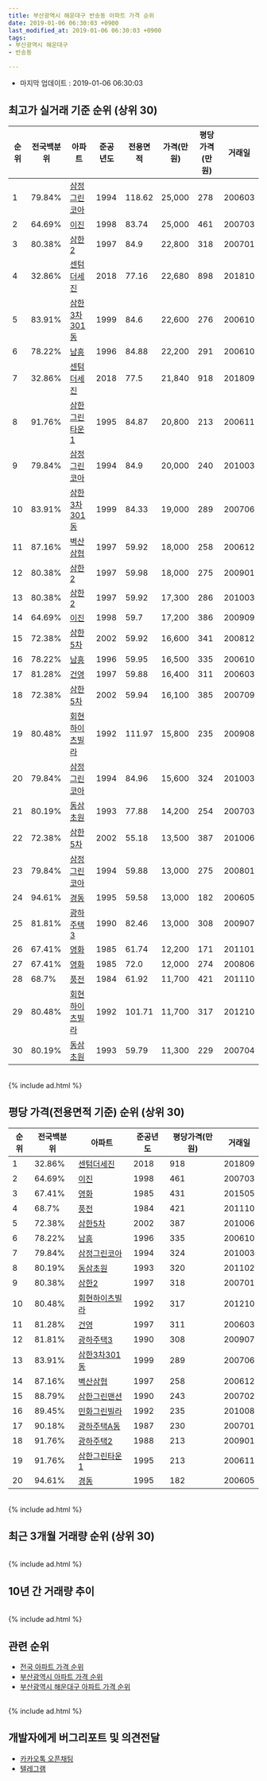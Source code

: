 ```yaml
---
title: 부산광역시 해운대구 반송동 아파트 가격 순위
date: 2019-01-06 06:30:03 +0900
last_modified_at: 2019-01-06 06:30:03 +0900
tags:
- 부산광역시 해운대구
- 반송동

---
```


* 마지막 업데이트 : 2019-01-06 06:30:03

## 최고가 실거래 기준 순위 (상위 30)


|순위|전국백분위|아파트|준공년도|전용면적|가격(만원)|평당가격(만원)|거래일|
|---|---|---|---|---|---|---|---|
|1|79.84%|[삼정그린코아](https://search.naver.com/search.naver?query=%EB%B6%80%EC%82%B0%EA%B4%91%EC%97%AD%EC%8B%9C+%ED%95%B4%EC%9A%B4%EB%8C%80%EA%B5%AC+%EB%B0%98%EC%86%A1%EB%8F%99+%EC%82%BC%EC%A0%95%EA%B7%B8%EB%A6%B0%EC%BD%94%EC%95%84)|1994|118.62|25,000|278|200603|
|2|64.69%|[이진](https://search.naver.com/search.naver?query=%EB%B6%80%EC%82%B0%EA%B4%91%EC%97%AD%EC%8B%9C+%ED%95%B4%EC%9A%B4%EB%8C%80%EA%B5%AC+%EB%B0%98%EC%86%A1%EB%8F%99+%EC%9D%B4%EC%A7%84)|1998|83.74|25,000|461|200703|
|3|80.38%|[삼한2](https://search.naver.com/search.naver?query=%EB%B6%80%EC%82%B0%EA%B4%91%EC%97%AD%EC%8B%9C+%ED%95%B4%EC%9A%B4%EB%8C%80%EA%B5%AC+%EB%B0%98%EC%86%A1%EB%8F%99+%EC%82%BC%ED%95%9C2)|1997|84.9|22,800|318|200701|
|4|32.86%|[센텀더세진](https://search.naver.com/search.naver?query=%EB%B6%80%EC%82%B0%EA%B4%91%EC%97%AD%EC%8B%9C+%ED%95%B4%EC%9A%B4%EB%8C%80%EA%B5%AC+%EB%B0%98%EC%86%A1%EB%8F%99+%EC%84%BC%ED%85%80%EB%8D%94%EC%84%B8%EC%A7%84)|2018|77.16|22,680|898|201810|
|5|83.91%|[삼한3차301동](https://search.naver.com/search.naver?query=%EB%B6%80%EC%82%B0%EA%B4%91%EC%97%AD%EC%8B%9C+%ED%95%B4%EC%9A%B4%EB%8C%80%EA%B5%AC+%EB%B0%98%EC%86%A1%EB%8F%99+%EC%82%BC%ED%95%9C3%EC%B0%A8301%EB%8F%99)|1999|84.6|22,600|276|200610|
|6|78.22%|[남흥](https://search.naver.com/search.naver?query=%EB%B6%80%EC%82%B0%EA%B4%91%EC%97%AD%EC%8B%9C+%ED%95%B4%EC%9A%B4%EB%8C%80%EA%B5%AC+%EB%B0%98%EC%86%A1%EB%8F%99+%EB%82%A8%ED%9D%A5)|1996|84.88|22,200|291|200610|
|7|32.86%|[센텀더세진](https://search.naver.com/search.naver?query=%EB%B6%80%EC%82%B0%EA%B4%91%EC%97%AD%EC%8B%9C+%ED%95%B4%EC%9A%B4%EB%8C%80%EA%B5%AC+%EB%B0%98%EC%86%A1%EB%8F%99+%EC%84%BC%ED%85%80%EB%8D%94%EC%84%B8%EC%A7%84)|2018|77.5|21,840|918|201809|
|8|91.76%|[삼한그린타운1](https://search.naver.com/search.naver?query=%EB%B6%80%EC%82%B0%EA%B4%91%EC%97%AD%EC%8B%9C+%ED%95%B4%EC%9A%B4%EB%8C%80%EA%B5%AC+%EB%B0%98%EC%86%A1%EB%8F%99+%EC%82%BC%ED%95%9C%EA%B7%B8%EB%A6%B0%ED%83%80%EC%9A%B41)|1995|84.87|20,800|213|200611|
|9|79.84%|[삼정그린코아](https://search.naver.com/search.naver?query=%EB%B6%80%EC%82%B0%EA%B4%91%EC%97%AD%EC%8B%9C+%ED%95%B4%EC%9A%B4%EB%8C%80%EA%B5%AC+%EB%B0%98%EC%86%A1%EB%8F%99+%EC%82%BC%EC%A0%95%EA%B7%B8%EB%A6%B0%EC%BD%94%EC%95%84)|1994|84.9|20,000|240|201003|
|10|83.91%|[삼한3차301동](https://search.naver.com/search.naver?query=%EB%B6%80%EC%82%B0%EA%B4%91%EC%97%AD%EC%8B%9C+%ED%95%B4%EC%9A%B4%EB%8C%80%EA%B5%AC+%EB%B0%98%EC%86%A1%EB%8F%99+%EC%82%BC%ED%95%9C3%EC%B0%A8301%EB%8F%99)|1999|84.33|19,000|289|200706|
|11|87.16%|[벽산삼협](https://search.naver.com/search.naver?query=%EB%B6%80%EC%82%B0%EA%B4%91%EC%97%AD%EC%8B%9C+%ED%95%B4%EC%9A%B4%EB%8C%80%EA%B5%AC+%EB%B0%98%EC%86%A1%EB%8F%99+%EB%B2%BD%EC%82%B0%EC%82%BC%ED%98%91)|1997|59.92|18,000|258|200612|
|12|80.38%|[삼한2](https://search.naver.com/search.naver?query=%EB%B6%80%EC%82%B0%EA%B4%91%EC%97%AD%EC%8B%9C+%ED%95%B4%EC%9A%B4%EB%8C%80%EA%B5%AC+%EB%B0%98%EC%86%A1%EB%8F%99+%EC%82%BC%ED%95%9C2)|1997|59.98|18,000|275|200901|
|13|80.38%|[삼한2](https://search.naver.com/search.naver?query=%EB%B6%80%EC%82%B0%EA%B4%91%EC%97%AD%EC%8B%9C+%ED%95%B4%EC%9A%B4%EB%8C%80%EA%B5%AC+%EB%B0%98%EC%86%A1%EB%8F%99+%EC%82%BC%ED%95%9C2)|1997|59.92|17,300|286|201003|
|14|64.69%|[이진](https://search.naver.com/search.naver?query=%EB%B6%80%EC%82%B0%EA%B4%91%EC%97%AD%EC%8B%9C+%ED%95%B4%EC%9A%B4%EB%8C%80%EA%B5%AC+%EB%B0%98%EC%86%A1%EB%8F%99+%EC%9D%B4%EC%A7%84)|1998|59.7|17,200|386|200909|
|15|72.38%|[삼한5차](https://search.naver.com/search.naver?query=%EB%B6%80%EC%82%B0%EA%B4%91%EC%97%AD%EC%8B%9C+%ED%95%B4%EC%9A%B4%EB%8C%80%EA%B5%AC+%EB%B0%98%EC%86%A1%EB%8F%99+%EC%82%BC%ED%95%9C5%EC%B0%A8)|2002|59.92|16,600|341|200812|
|16|78.22%|[남흥](https://search.naver.com/search.naver?query=%EB%B6%80%EC%82%B0%EA%B4%91%EC%97%AD%EC%8B%9C+%ED%95%B4%EC%9A%B4%EB%8C%80%EA%B5%AC+%EB%B0%98%EC%86%A1%EB%8F%99+%EB%82%A8%ED%9D%A5)|1996|59.95|16,500|335|200610|
|17|81.28%|[건영](https://search.naver.com/search.naver?query=%EB%B6%80%EC%82%B0%EA%B4%91%EC%97%AD%EC%8B%9C+%ED%95%B4%EC%9A%B4%EB%8C%80%EA%B5%AC+%EB%B0%98%EC%86%A1%EB%8F%99+%EA%B1%B4%EC%98%81)|1997|59.88|16,400|311|200603|
|18|72.38%|[삼한5차](https://search.naver.com/search.naver?query=%EB%B6%80%EC%82%B0%EA%B4%91%EC%97%AD%EC%8B%9C+%ED%95%B4%EC%9A%B4%EB%8C%80%EA%B5%AC+%EB%B0%98%EC%86%A1%EB%8F%99+%EC%82%BC%ED%95%9C5%EC%B0%A8)|2002|59.94|16,100|385|200709|
|19|80.48%|[회현하이츠빌라](https://search.naver.com/search.naver?query=%EB%B6%80%EC%82%B0%EA%B4%91%EC%97%AD%EC%8B%9C+%ED%95%B4%EC%9A%B4%EB%8C%80%EA%B5%AC+%EB%B0%98%EC%86%A1%EB%8F%99+%ED%9A%8C%ED%98%84%ED%95%98%EC%9D%B4%EC%B8%A0%EB%B9%8C%EB%9D%BC)|1992|111.97|15,800|235|200908|
|20|79.84%|[삼정그린코아](https://search.naver.com/search.naver?query=%EB%B6%80%EC%82%B0%EA%B4%91%EC%97%AD%EC%8B%9C+%ED%95%B4%EC%9A%B4%EB%8C%80%EA%B5%AC+%EB%B0%98%EC%86%A1%EB%8F%99+%EC%82%BC%EC%A0%95%EA%B7%B8%EB%A6%B0%EC%BD%94%EC%95%84)|1994|84.96|15,600|324|201003|
|21|80.19%|[동삼초원](https://search.naver.com/search.naver?query=%EB%B6%80%EC%82%B0%EA%B4%91%EC%97%AD%EC%8B%9C+%ED%95%B4%EC%9A%B4%EB%8C%80%EA%B5%AC+%EB%B0%98%EC%86%A1%EB%8F%99+%EB%8F%99%EC%82%BC%EC%B4%88%EC%9B%90)|1993|77.88|14,200|254|200703|
|22|72.38%|[삼한5차](https://search.naver.com/search.naver?query=%EB%B6%80%EC%82%B0%EA%B4%91%EC%97%AD%EC%8B%9C+%ED%95%B4%EC%9A%B4%EB%8C%80%EA%B5%AC+%EB%B0%98%EC%86%A1%EB%8F%99+%EC%82%BC%ED%95%9C5%EC%B0%A8)|2002|55.18|13,500|387|201006|
|23|79.84%|[삼정그린코아](https://search.naver.com/search.naver?query=%EB%B6%80%EC%82%B0%EA%B4%91%EC%97%AD%EC%8B%9C+%ED%95%B4%EC%9A%B4%EB%8C%80%EA%B5%AC+%EB%B0%98%EC%86%A1%EB%8F%99+%EC%82%BC%EC%A0%95%EA%B7%B8%EB%A6%B0%EC%BD%94%EC%95%84)|1994|59.88|13,000|275|200801|
|24|94.61%|[경동](https://search.naver.com/search.naver?query=%EB%B6%80%EC%82%B0%EA%B4%91%EC%97%AD%EC%8B%9C+%ED%95%B4%EC%9A%B4%EB%8C%80%EA%B5%AC+%EB%B0%98%EC%86%A1%EB%8F%99+%EA%B2%BD%EB%8F%99)|1995|59.58|13,000|182|200605|
|25|81.81%|[광하주택3](https://search.naver.com/search.naver?query=%EB%B6%80%EC%82%B0%EA%B4%91%EC%97%AD%EC%8B%9C+%ED%95%B4%EC%9A%B4%EB%8C%80%EA%B5%AC+%EB%B0%98%EC%86%A1%EB%8F%99+%EA%B4%91%ED%95%98%EC%A3%BC%ED%83%9D3)|1990|82.46|13,000|308|200907|
|26|67.41%|[영화](https://search.naver.com/search.naver?query=%EB%B6%80%EC%82%B0%EA%B4%91%EC%97%AD%EC%8B%9C+%ED%95%B4%EC%9A%B4%EB%8C%80%EA%B5%AC+%EB%B0%98%EC%86%A1%EB%8F%99+%EC%98%81%ED%99%94)|1985|61.74|12,200|171|201101|
|27|67.41%|[영화](https://search.naver.com/search.naver?query=%EB%B6%80%EC%82%B0%EA%B4%91%EC%97%AD%EC%8B%9C+%ED%95%B4%EC%9A%B4%EB%8C%80%EA%B5%AC+%EB%B0%98%EC%86%A1%EB%8F%99+%EC%98%81%ED%99%94)|1985|72.0|12,000|274|200806|
|28|68.7%|[풍전](https://search.naver.com/search.naver?query=%EB%B6%80%EC%82%B0%EA%B4%91%EC%97%AD%EC%8B%9C+%ED%95%B4%EC%9A%B4%EB%8C%80%EA%B5%AC+%EB%B0%98%EC%86%A1%EB%8F%99+%ED%92%8D%EC%A0%84)|1984|61.92|11,700|421|201110|
|29|80.48%|[회현하이츠빌라](https://search.naver.com/search.naver?query=%EB%B6%80%EC%82%B0%EA%B4%91%EC%97%AD%EC%8B%9C+%ED%95%B4%EC%9A%B4%EB%8C%80%EA%B5%AC+%EB%B0%98%EC%86%A1%EB%8F%99+%ED%9A%8C%ED%98%84%ED%95%98%EC%9D%B4%EC%B8%A0%EB%B9%8C%EB%9D%BC)|1992|101.71|11,700|317|201210|
|30|80.19%|[동삼초원](https://search.naver.com/search.naver?query=%EB%B6%80%EC%82%B0%EA%B4%91%EC%97%AD%EC%8B%9C+%ED%95%B4%EC%9A%B4%EB%8C%80%EA%B5%AC+%EB%B0%98%EC%86%A1%EB%8F%99+%EB%8F%99%EC%82%BC%EC%B4%88%EC%9B%90)|1993|59.79|11,300|229|200704|


<br>
{% include ad.html %}
<br>

## 평당 가격(전용면적 기준) 순위 (상위 30)


|순위|전국백분위|아파트|준공년도|평당가격(만원)|거래일|
|---|---|---|---|---|---|
|1|32.86%|[센텀더세진](https://search.naver.com/search.naver?query=%EB%B6%80%EC%82%B0%EA%B4%91%EC%97%AD%EC%8B%9C+%ED%95%B4%EC%9A%B4%EB%8C%80%EA%B5%AC+%EB%B0%98%EC%86%A1%EB%8F%99+%EC%84%BC%ED%85%80%EB%8D%94%EC%84%B8%EC%A7%84)|2018|918|201809|
|2|64.69%|[이진](https://search.naver.com/search.naver?query=%EB%B6%80%EC%82%B0%EA%B4%91%EC%97%AD%EC%8B%9C+%ED%95%B4%EC%9A%B4%EB%8C%80%EA%B5%AC+%EB%B0%98%EC%86%A1%EB%8F%99+%EC%9D%B4%EC%A7%84)|1998|461|200703|
|3|67.41%|[영화](https://search.naver.com/search.naver?query=%EB%B6%80%EC%82%B0%EA%B4%91%EC%97%AD%EC%8B%9C+%ED%95%B4%EC%9A%B4%EB%8C%80%EA%B5%AC+%EB%B0%98%EC%86%A1%EB%8F%99+%EC%98%81%ED%99%94)|1985|431|201505|
|4|68.7%|[풍전](https://search.naver.com/search.naver?query=%EB%B6%80%EC%82%B0%EA%B4%91%EC%97%AD%EC%8B%9C+%ED%95%B4%EC%9A%B4%EB%8C%80%EA%B5%AC+%EB%B0%98%EC%86%A1%EB%8F%99+%ED%92%8D%EC%A0%84)|1984|421|201110|
|5|72.38%|[삼한5차](https://search.naver.com/search.naver?query=%EB%B6%80%EC%82%B0%EA%B4%91%EC%97%AD%EC%8B%9C+%ED%95%B4%EC%9A%B4%EB%8C%80%EA%B5%AC+%EB%B0%98%EC%86%A1%EB%8F%99+%EC%82%BC%ED%95%9C5%EC%B0%A8)|2002|387|201006|
|6|78.22%|[남흥](https://search.naver.com/search.naver?query=%EB%B6%80%EC%82%B0%EA%B4%91%EC%97%AD%EC%8B%9C+%ED%95%B4%EC%9A%B4%EB%8C%80%EA%B5%AC+%EB%B0%98%EC%86%A1%EB%8F%99+%EB%82%A8%ED%9D%A5)|1996|335|200610|
|7|79.84%|[삼정그린코아](https://search.naver.com/search.naver?query=%EB%B6%80%EC%82%B0%EA%B4%91%EC%97%AD%EC%8B%9C+%ED%95%B4%EC%9A%B4%EB%8C%80%EA%B5%AC+%EB%B0%98%EC%86%A1%EB%8F%99+%EC%82%BC%EC%A0%95%EA%B7%B8%EB%A6%B0%EC%BD%94%EC%95%84)|1994|324|201003|
|8|80.19%|[동삼초원](https://search.naver.com/search.naver?query=%EB%B6%80%EC%82%B0%EA%B4%91%EC%97%AD%EC%8B%9C+%ED%95%B4%EC%9A%B4%EB%8C%80%EA%B5%AC+%EB%B0%98%EC%86%A1%EB%8F%99+%EB%8F%99%EC%82%BC%EC%B4%88%EC%9B%90)|1993|320|201102|
|9|80.38%|[삼한2](https://search.naver.com/search.naver?query=%EB%B6%80%EC%82%B0%EA%B4%91%EC%97%AD%EC%8B%9C+%ED%95%B4%EC%9A%B4%EB%8C%80%EA%B5%AC+%EB%B0%98%EC%86%A1%EB%8F%99+%EC%82%BC%ED%95%9C2)|1997|318|200701|
|10|80.48%|[회현하이츠빌라](https://search.naver.com/search.naver?query=%EB%B6%80%EC%82%B0%EA%B4%91%EC%97%AD%EC%8B%9C+%ED%95%B4%EC%9A%B4%EB%8C%80%EA%B5%AC+%EB%B0%98%EC%86%A1%EB%8F%99+%ED%9A%8C%ED%98%84%ED%95%98%EC%9D%B4%EC%B8%A0%EB%B9%8C%EB%9D%BC)|1992|317|201210|
|11|81.28%|[건영](https://search.naver.com/search.naver?query=%EB%B6%80%EC%82%B0%EA%B4%91%EC%97%AD%EC%8B%9C+%ED%95%B4%EC%9A%B4%EB%8C%80%EA%B5%AC+%EB%B0%98%EC%86%A1%EB%8F%99+%EA%B1%B4%EC%98%81)|1997|311|200603|
|12|81.81%|[광하주택3](https://search.naver.com/search.naver?query=%EB%B6%80%EC%82%B0%EA%B4%91%EC%97%AD%EC%8B%9C+%ED%95%B4%EC%9A%B4%EB%8C%80%EA%B5%AC+%EB%B0%98%EC%86%A1%EB%8F%99+%EA%B4%91%ED%95%98%EC%A3%BC%ED%83%9D3)|1990|308|200907|
|13|83.91%|[삼한3차301동](https://search.naver.com/search.naver?query=%EB%B6%80%EC%82%B0%EA%B4%91%EC%97%AD%EC%8B%9C+%ED%95%B4%EC%9A%B4%EB%8C%80%EA%B5%AC+%EB%B0%98%EC%86%A1%EB%8F%99+%EC%82%BC%ED%95%9C3%EC%B0%A8301%EB%8F%99)|1999|289|200706|
|14|87.16%|[벽산삼협](https://search.naver.com/search.naver?query=%EB%B6%80%EC%82%B0%EA%B4%91%EC%97%AD%EC%8B%9C+%ED%95%B4%EC%9A%B4%EB%8C%80%EA%B5%AC+%EB%B0%98%EC%86%A1%EB%8F%99+%EB%B2%BD%EC%82%B0%EC%82%BC%ED%98%91)|1997|258|200612|
|15|88.79%|[삼한그린맨션](https://search.naver.com/search.naver?query=%EB%B6%80%EC%82%B0%EA%B4%91%EC%97%AD%EC%8B%9C+%ED%95%B4%EC%9A%B4%EB%8C%80%EA%B5%AC+%EB%B0%98%EC%86%A1%EB%8F%99+%EC%82%BC%ED%95%9C%EA%B7%B8%EB%A6%B0%EB%A7%A8%EC%85%98)|1990|243|200702|
|16|89.45%|[민화그린빌라](https://search.naver.com/search.naver?query=%EB%B6%80%EC%82%B0%EA%B4%91%EC%97%AD%EC%8B%9C+%ED%95%B4%EC%9A%B4%EB%8C%80%EA%B5%AC+%EB%B0%98%EC%86%A1%EB%8F%99+%EB%AF%BC%ED%99%94%EA%B7%B8%EB%A6%B0%EB%B9%8C%EB%9D%BC)|1992|235|201008|
|17|90.18%|[광하주택A동](https://search.naver.com/search.naver?query=%EB%B6%80%EC%82%B0%EA%B4%91%EC%97%AD%EC%8B%9C+%ED%95%B4%EC%9A%B4%EB%8C%80%EA%B5%AC+%EB%B0%98%EC%86%A1%EB%8F%99+%EA%B4%91%ED%95%98%EC%A3%BC%ED%83%9DA%EB%8F%99)|1987|230|200701|
|18|91.76%|[광하주택2](https://search.naver.com/search.naver?query=%EB%B6%80%EC%82%B0%EA%B4%91%EC%97%AD%EC%8B%9C+%ED%95%B4%EC%9A%B4%EB%8C%80%EA%B5%AC+%EB%B0%98%EC%86%A1%EB%8F%99+%EA%B4%91%ED%95%98%EC%A3%BC%ED%83%9D2)|1988|213|200901|
|19|91.76%|[삼한그린타운1](https://search.naver.com/search.naver?query=%EB%B6%80%EC%82%B0%EA%B4%91%EC%97%AD%EC%8B%9C+%ED%95%B4%EC%9A%B4%EB%8C%80%EA%B5%AC+%EB%B0%98%EC%86%A1%EB%8F%99+%EC%82%BC%ED%95%9C%EA%B7%B8%EB%A6%B0%ED%83%80%EC%9A%B41)|1995|213|200611|
|20|94.61%|[경동](https://search.naver.com/search.naver?query=%EB%B6%80%EC%82%B0%EA%B4%91%EC%97%AD%EC%8B%9C+%ED%95%B4%EC%9A%B4%EB%8C%80%EA%B5%AC+%EB%B0%98%EC%86%A1%EB%8F%99+%EA%B2%BD%EB%8F%99)|1995|182|200605|


<br>
{% include ad.html %}
<br>

## 최근 3개월 거래량 순위 (상위 30)


<div style="width:100%;">
    <canvas id="deal_count_ranking" height="250"></canvas>
</div>


<script>
new Chart(document.getElementById("deal_count_ranking"), {
    type: 'horizontalBar',
    data: {
        labels: ['삼한그린맨션', '벽산삼협', '삼한그린타운1', '남흥', '삼정그린코아', '삼한2', '동삼초원', '영화', '풍전', '센텀더세진'],
        datasets: [{
            label: '실거래 수',
            data: [3, 2, 2, 2, 1, 1, 1, 1, 1, 1],
            borderColor: "rgba(255, 0, 128, 1)",
            backgroundColor: "rgba(255, 0, 128, 0.5)",
            fill: false,
        }]
    },
    options: {
        responsive: true,
        title: {
            display: true,
            text: '최근 3개월 거래량 순위'
        },
        tooltips: {
            mode: 'index',
            intersect: false,
            callbacks: {
                title: function(tooltipItems, data) {
                    return "실거래 수:";
                },
                label: function(tooltipItem, data) {
                    return data.labels[tooltipItem.index] + ": " + tooltipItem.xLabel;
                }
            }
        },
        hover: {
            mode: 'nearest',
            intersect: true
        },
        scales: {
            xAxes: [{
                display: true,
                scaleLabel: {
                    display: true,
                    labelString: '실거래 수'
                },
                ticks: {
                    suggestedMin: 0,
                }
            }],
            yAxes: [{
                display: true,
                ticks: {
                    autoSkip: false,
                    callback: function(value, index, values) {
                        if (value.length > 15)
                            return value.substr(0, 13) + "...";
                        else
                            return value;
                    }
                },
                scaleLabel: {
                    display: false,
                }
            }]
        }
    }
});

</script>


<br>
{% include ad.html %}
<br>

## 10년 간 거래량 추이


<div style="width:100%;">
    <canvas id="deal_progress" height="250"></canvas>
</div>

<script>
new Chart(document.getElementById("deal_progress"), {
    type: 'line',
    data: {
        labels: ['200901','200902','200903','200904','200905','200906','200907','200908','200909','200910','200911','200912','201001','201002','201003','201004','201005','201006','201007','201008','201009','201010','201011','201012','201101','201102','201103','201104','201105','201106','201107','201108','201109','201110','201111','201112','201201','201202','201203','201204','201205','201206','201207','201208','201209','201210','201211','201212','201301','201302','201303','201304','201305','201306','201307','201308','201309','201310','201311','201312','201401','201402','201403','201404','201405','201406','201407','201408','201409','201410','201411','201412','201501','201502','201503','201504','201505','201506','201507','201508','201509','201510','201511','201512','201601','201602','201603','201604','201605','201606','201607','201608','201609','201610','201611','201612','201701','201702','201703','201704','201705','201706','201707','201708','201709','201710','201711','201712','201801','201802','201803','201804','201805','201806','201807','201808','201809','201810','201811','201812','201901'],
        datasets: [{
            label: '실거래 수',
            pointRadius: 1,
            data: [23, 17, 26, 26, 29, 26, 24, 37, 29, 27, 42, 31, 35, 20, 68, 33, 36, 31, 34, 38, 48, 46, 23, 18, 19, 41, 50, 29, 33, 22, 22, 22, 20, 38, 28, 24, 17, 24, 29, 15, 22, 8, 11, 10, 16, 24, 26, 8, 22, 17, 25, 27, 29, 30, 17, 17, 21, 25, 25, 19, 18, 25, 34, 20, 33, 15, 34, 31, 34, 29, 31, 22, 34, 20, 55, 38, 42, 35, 27, 40, 35, 38, 39, 25, 15, 30, 36, 23, 35, 43, 26, 17, 26, 35, 32, 19, 14, 22, 28, 15, 33, 22, 22, 10, 17, 15, 13, 15, 18, 14, 16, 14, 19, 8, 14, 12, 15, 19, 8, 7, 0],
            borderColor: "rgba(255, 201, 14, 1)",
            backgroundColor: "rgba(255, 201, 14, 0.5)",
            fill: true,
        }]
    },
    options: {
        responsive: true,
        title: {
            display: true,
            text: '10년간 거래량 추이'
        },
        tooltips: {
            mode: 'index',
            intersect: false,
        },
        hover: {
            mode: 'nearest',
            intersect: true
        },
        scales: {
            xAxes: [{
                display: true,
                scaleLabel: {
                    display: true,
                    labelString: '년/월'
                }
            }],
            yAxes: [{
                display: true,
                ticks: {
                    suggestedMin: 0,
                },
                scaleLabel: {
                    display: true,
                    labelString: '실거래 수'
                }
            }]
        }
    }
});

</script>


<br>
{% include ad.html %}
<br>

## 관련 순위

- [전국 아파트 가격 순위](https://inasie.github.io/apt-ranking/전국)
- [부산광역시 아파트 가격 순위](https://inasie.github.io/apt-ranking/부산광역시)
- [부산광역시 해운대구 아파트 가격 순위](https://inasie.github.io/apt-ranking/부산광역시-해운대구)


<br>
{% include ad.html %}
<br>

## 개발자에게 버그리포트 및 의견전달

- [카카오톡 오픈채팅](https://open.kakao.com/o/gLJUAP4)
- [텔레그램](https://t.me/inasie)

